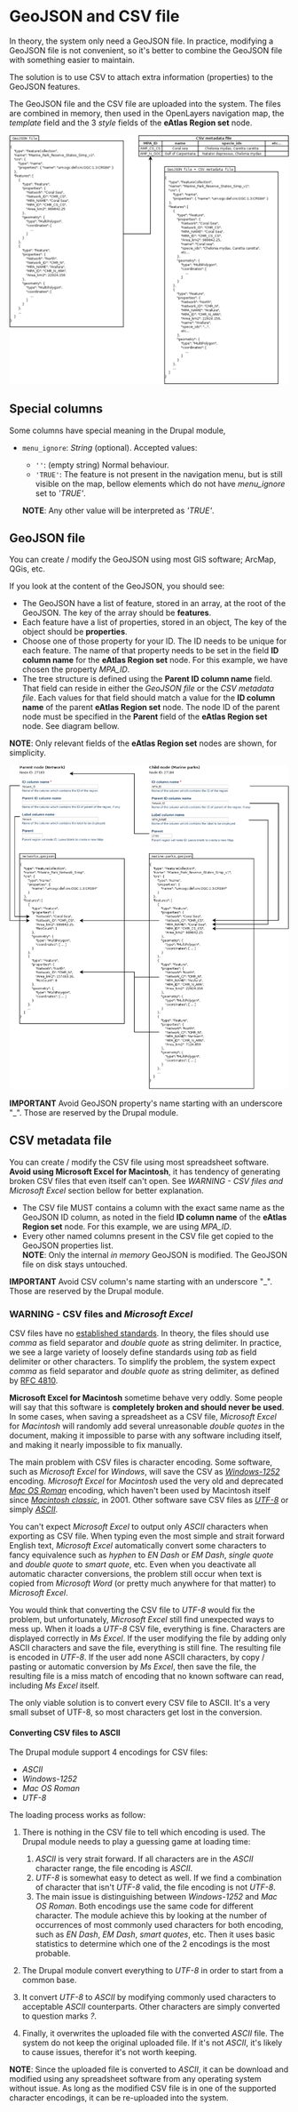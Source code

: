 # GeoJSON and CSV file #

In theory, the system only need a GeoJSON file. In practice, modifying a GeoJSON file is not convenient,
so it's better to combine the GeoJSON file with something easier to maintain.

The solution is to use CSV to attach extra information (properties) to the GeoJSON features.

The GeoJSON file and the CSV file are uploaded into the system. The files are combined in memory, then used
in the OpenLayers navigation map, the *template* field and the 3 *style* fields of the **eAtlas Region set** node.

![GeoJSON and CSV relation](img/geojson-csv.png)

## Special columns ##

Some columns have special meaning in the Drupal module,

* ```menu_ignore```: *String* (optional). Accepted values:
    * ```''```: (empty string) Normal behaviour.
    * ```'TRUE'```: The feature is not present in the navigation menu, but is still visible on the map,
        bellow elements which do not have *menu_ignore* set to *'TRUE'*.

    **NOTE**: Any other value will be interpreted as *'TRUE'*.

## GeoJSON file ##

You can create / modify the GeoJSON using most GIS software; ArcMap, QGis, etc.

If you look at the content of the GeoJSON, you should see:

* The GeoJSON have a list of feature, stored in an array, at the root of the GeoJSON.
    The key of the array should be **features**.
* Each feature have a list of properties, stored in an object, The key of the object should be **properties**.
* Choose one of those property for your ID. The ID needs to be unique for each feature.
    The name of that property needs to be set in the field **ID column name** for the **eAtlas Region set** node.
    For this example, we have chosen the property *MPA_ID*.
* The tree structure is defined using the **Parent ID column name** field. That field can reside in either
    the *GeoJSON file* or the *CSV metadata file*. Each values for that field should match a value for the
    **ID column name** of the parent **eAtlas Region set** node. The node ID of the parent node must be specified
    in the **Parent** field of the **eAtlas Region set** node. See diagram bellow.

**NOTE**: Only relevant fields of the **eAtlas Region set** nodes are shown, for simplicity.

![Node parent-child relation](img/node-parent-child-relation.png)

**IMPORTANT** Avoid GeoJSON property's name starting with an underscore "_". Those are reserved by the Drupal module.

## CSV metadata file ##

You can create / modify the CSV file using most spreadsheet software.
**Avoid using Microsoft Excel for Macintosh**,
it has tendency of generating broken CSV files that even itself can't open.
See *WARNING - CSV files and Microsoft Excel* section bellow for better explanation.

* The CSV file MUST contains a column with the exact same name as the GeoJSON ID column,
    as noted in the field **ID column name** of the **eAtlas Region set** node.
    For this example, we are using *MPA_ID*.
* Every other named columns present in the CSV file get copied to the GeoJSON properties list.<br/>
    **NOTE**: Only the internal *in memory* GeoJSON is modified. The GeoJSON file on disk stays untouched.

**IMPORTANT** Avoid CSV column's name starting with an underscore "_". Those are reserved by the Drupal module.

### WARNING - CSV files and *Microsoft Excel* ###

CSV files have no [established standards](https://en.wikipedia.org/wiki/Comma-separated_values#Standardization).
In theory, the files should use *comma* as field separator
and *double quote* as string delimiter. In practice, we see a large variety of loosely define standards
using *tab* as field delimiter or other characters. To simplify the problem,
the system expect *comma* as field separator and *double quote* as string delimiter, as defined by
[RFC 4810](https://tools.ietf.org/html/rfc4180).

**Microsoft Excel for Macintosh** sometime behave very oddly. Some people will say that this software
is **completely broken and should never be used**. In some cases, when saving a spreadsheet as a CSV file,
*Microsoft Excel* for *Macintosh* will randomly add several unreasonable *double quotes* in the document,
making it impossible to parse with any software including itself, and making it nearly impossible to fix manually.

The main problem with CSV files is character encoding. Some software, such as *Microsoft Excel* for *Windows*,
will save the CSV as *[Windows-1252](https://en.wikipedia.org/wiki/Windows-1252)* encoding.
*Microsoft Excel* for *Macintosh* used the very old and deprecated
*[Mac OS Roman](https://en.wikipedia.org/wiki/Mac_OS_Roman)* encoding,
which haven't been used by Macintosh itself since
*[Macintosh classic](https://en.wikipedia.org/wiki/Classic_Mac_OS)*, in 2001.
Other software save CSV files as *[UTF-8](https://en.wikipedia.org/wiki/UTF-8)*
or simply *[ASCII](https://en.wikipedia.org/wiki/ASCII)*.

You can't expect *Microsoft Excel* to output only *ASCII* characters when exporting as CSV file.
When typing even the most simple and strait forward English text, *Microsoft Excel* automatically
convert some characters to fancy equivalence such as *hyphen* to *EN Dash* or *EM Dash*,
*single quote* and *double quote* to *smart quote*, etc. Even when you deactivate all
automatic character conversions, the problem still occur when text is copied from
*Microsoft Word* (or pretty much anywhere for that matter) to *Microsoft Excel*.

You would think that converting the CSV file to *UTF-8* would fix the problem,
but unfortunately, *Microsoft Excel* still find unexpected ways to mess up. When it loads a *UTF-8* CSV file,
everything is fine. Characters are displayed correctly in *Ms Excel*. If the user modifying the file by adding only
ASCII characters and save the file, everything is still fine. The resulting file is encoded in *UTF-8*. If the user
add none ASCII characters, by copy / pasting or automatic conversion by *Ms Excel*, then save the file,
the resulting file is a miss match of encoding that no known software can read, including *Ms Excel* itself.

The only viable solution is to convert every CSV file to ASCII. It's a very small subset of UTF-8, so
most characters get lost in the conversion.

#### Converting CSV files to ASCII ####

The Drupal module support 4 encodings for CSV files:
* *ASCII*
* *Windows-1252*
* *Mac OS Roman*
* *UTF-8*

The loading process works as follow:

1. There is nothing in the CSV file to tell which encoding is used. The Drupal module needs to play a
    guessing game at loading time:
    1. *ASCII* is very strait forward. If all characters are in the *ASCII* character range,
        the file encoding is *ASCII*.
    2. *UTF-8* is somewhat easy to detect as well. If we find a combination of character that
        isn't *UTF-8* valid, the file encoding is not *UTF-8*.
    3. The main issue is distinguishing between *Windows-1252* and *Mac OS Roman*.
        Both encodings use the same code for different character. The module achieve this
        by looking at the number of occurrences of most commonly used characters for both encoding,
        such as *EN Dash*, *EM Dash*, *smart quotes*, etc. Then it uses basic statistics to determine
        which one of the 2 encodings is the most probable.

2. The Drupal module convert everything to *UTF-8* in order to start from a common base.

3. It convert *UTF-8* to *ASCII* by modifying commonly used characters to acceptable *ASCII* counterparts.
    Other characters are simply converted to question marks *?*.

4. Finally, it overwrites the uploaded file with the converted *ASCII* file. The system do not keep the
    original uploaded file. If it's not *ASCII*, it's likely to cause issues, therefor it's not worth keeping.

**NOTE**: Since the uploaded file is converted to *ASCII*, it can be download and modified using any spreadsheet
    software from any operating system without issue. As long as the modified CSV file is in one of the supported
    character encodings, it can be re-uploaded into the system.

